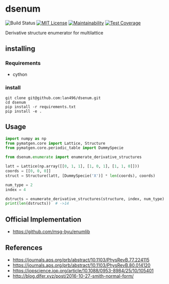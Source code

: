 # dsenum
![Build Status](https://travis-ci.com/lan496/dsenum.svg?branch=master)
[![MIT License](http://img.shields.io/badge/license-MIT-blue.svg?style=flat)](LICENSE)
[![Maintainability](https://api.codeclimate.com/v1/badges/ba967883e004590a2a23/maintainability)](https://codeclimate.com/github/lan496/dsenum/maintainability)
[![Test Coverage](https://api.codeclimate.com/v1/badges/ba967883e004590a2a23/test_coverage)](https://codeclimate.com/github/lan496/dsenum/test_coverage)

Derivative structure enumerator for multilattice


## installing

### Requirements
- cython

### install

```
git clone git@github.com:lan496/dsenum.git
cd dsenum
pip install -r requirements.txt
pip install -e .
```

## Usage

```sample.py
import numpy as np
from pymatgen.core import Lattice, Structure
from pymatgen.core.periodic_table import DummySpecie

from dsenum.enumerate import enumerate_derivative_structures

latt = Lattice(np.array([[0, 1, 1], [1, 0, 1], [1, 1, 0]]))
coords = [[0, 0, 0]]
struct = Structure(latt, [DummySpecie('X')] * len(coords), coords)

num_type = 2
index = 4

dstructs = enumerate_derivative_structures(structure, index, num_type)
print(len(dstructs))  # ->14
```

## Official Implementation
- https://github.com/msg-byu/enumlib

## References
- https://journals.aps.org/prb/abstract/10.1103/PhysRevB.77.224115
- https://journals.aps.org/prb/abstract/10.1103/PhysRevB.80.014120
- https://iopscience.iop.org/article/10.1088/0953-8984/25/10/105401
- http://blog.dlfer.xyz/post/2016-10-27-smith-normal-form/
